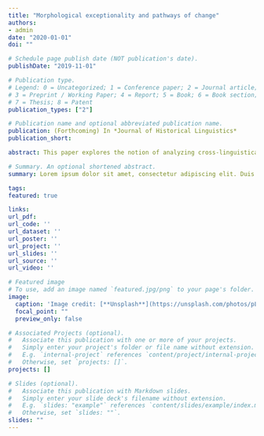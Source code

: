 ```yaml
---
title: "Morphological exceptionality and pathways of change"
authors:
- admin
date: "2020-01-01"
doi: ""

# Schedule page publish date (NOT publication's date).
publishDate: "2019-11-01"

# Publication type.
# Legend: 0 = Uncategorized; 1 = Conference paper; 2 = Journal article;
# 3 = Preprint / Working Paper; 4 = Report; 5 = Book; 6 = Book section;
# 7 = Thesis; 8 = Patent
publication_types: ["2"]

# Publication name and optional abbreviated publication name.
publication: (Forthcoming) In *Journal of Historical Linguistics*
publication_short:

abstract: This paper explores the notion of analyzing cross-linguistically uncommon morphosyntactic structures in terms of their historical development. What may seem extraordinary in the synchronic 'snapshot' of a language can often be clearly accounted for through diachronic considerations. To illustrate this, the current study examines the typologically uncommon phenomenon of multiple exponence, the realization of the same grammatical information in multiple places within an inflected word, in the Kiranti (Tibeto-Burman) languages. Typologically speaking, we do see a strong tendency cross-linguistically towards encoding grammatical information once within an inflected word, and against multiple exponence. Yet the phenomenon of multiple exponence is attested in a number of languages. Notable examples include the gender agreement system of Batsbi (Northeast Caucasian) and person agreement in Hualapai (Yuman), subject agreement in Ibibio (Niger-Congo), as well as in the Skou language of New Guinea. Several of the Kiranti languages of Nepal also exhibit multiple exponence in their agreement and negation morphology. Drawing on comparative Kiranti evidence and well-attested processes of historical language change, I advance the claim that multiple exponence in synthetic verbs in the modern Kiranti languages comes as a result of the interaction between language(family)-specific typology (multiple agreement in periphrastic verbs) and an uncontroversial language change process (coalescence of periphrastic forms into synthetic forms).

# Summary. An optional shortened abstract.
summary: Lorem ipsum dolor sit amet, consectetur adipiscing elit. Duis posuere tellus ac convallis placerat. Proin tincidunt magna sed ex sollicitudin condimentum.

tags:
featured: true

links: 
url_pdf: 
url_code: ''
url_dataset: ''
url_poster: ''
url_project: ''
url_slides: ''
url_source: ''
url_video: ''

# Featured image
# To use, add an image named `featured.jpg/png` to your page's folder. 
image:
  caption: 'Image credit: [**Unsplash**](https://unsplash.com/photos/pLCdAaMFLTE)'
  focal_point: ""
  preview_only: false

# Associated Projects (optional).
#   Associate this publication with one or more of your projects.
#   Simply enter your project's folder or file name without extension.
#   E.g. `internal-project` references `content/project/internal-project/index.md`.
#   Otherwise, set `projects: []`.
projects: []

# Slides (optional).
#   Associate this publication with Markdown slides.
#   Simply enter your slide deck's filename without extension.
#   E.g. `slides: "example"` references `content/slides/example/index.md`.
#   Otherwise, set `slides: ""`.
slides: ""
---
```



